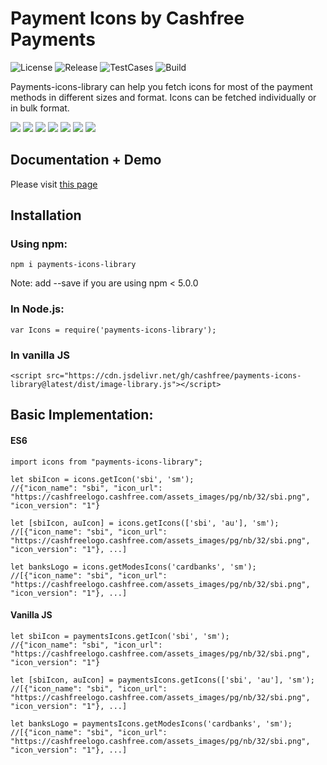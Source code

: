 # Payment Icons by Cashfree Payments
![License](https://img.shields.io/badge/license-MIT-blue) ![Release](https://img.shields.io/badge/release-v1.1.2-blue) ![TestCases](https://img.shields.io/badge/test_cases-passed-brightgreen) ![Build](https://img.shields.io/badge/build-stable-brightgreen) 


Payments-icons-library can help you fetch icons for most of the payment methods in different sizes and format. Icons can be fetched individually or in bulk format.

<div align="left" id="results" class="">

<img src= "https://cashfreelogo.cashfree.com/assets_images/pg/card/svg/amex.svg">
<img src= "https://cashfreelogo.cashfree.com/assets_images/pg/card/svg/visa.svg">
<img src= "https://cashfreelogo.cashfree.com/assets_images/pg/card/svg/diners.svg">
<img src= "https://cashfreelogo.cashfree.com/assets_images/pg/card/svg/maestro.svg">
<img src= "https://cashfreelogo.cashfree.com/assets_images/pg/card/svg/mastercard.svg">
<img src= "https://cashfreelogo.cashfree.com/assets_images/pg/card/svg/mastercard.svg">
<img src= "https://cashfreelogo.cashfree.com/assets_images/pg/card/svg/rupay.svg">
</div>

## Documentation + Demo
Please visit [this page](https://cashfree.github.io/payments-icons-library/)
## Installation

### Using npm:

```
npm i payments-icons-library
```

Note: add --save if you are using npm < 5.0.0

### In Node.js:

```
var Icons = require('payments-icons-library');
```

### In vanilla JS
```
<script src="https://cdn.jsdelivr.net/gh/cashfree/payments-icons-library@latest/dist/image-library.js"></script>
```



 
## Basic Implementation:
#### ES6
```
import icons from "payments-icons-library";

let sbiIcon = icons.getIcon('sbi', 'sm');
//{"icon_name": "sbi", "icon_url": "https://cashfreelogo.cashfree.com/assets_images/pg/nb/32/sbi.png", "icon_version": "1"}

let [sbiIcon, auIcon] = icons.getIcons(['sbi', 'au'], 'sm');
//[{"icon_name": "sbi", "icon_url": "https://cashfreelogo.cashfree.com/assets_images/pg/nb/32/sbi.png", "icon_version": "1"}, ...]

let banksLogo = icons.getModesIcons('cardbanks', 'sm');
//[{"icon_name": "sbi", "icon_url": "https://cashfreelogo.cashfree.com/assets_images/pg/nb/32/sbi.png", "icon_version": "1"}, ...]

```
#### Vanilla JS
```
let sbiIcon = paymentsIcons.getIcon('sbi', 'sm');
//{"icon_name": "sbi", "icon_url": "https://cashfreelogo.cashfree.com/assets_images/pg/nb/32/sbi.png", "icon_version": "1"}

let [sbiIcon, auIcon] = paymentsIcons.getIcons(['sbi', 'au'], 'sm');
//[{"icon_name": "sbi", "icon_url": "https://cashfreelogo.cashfree.com/assets_images/pg/nb/32/sbi.png", "icon_version": "1"}, ...]

let banksLogo = paymentsIcons.getModesIcons('cardbanks', 'sm');
//[{"icon_name": "sbi", "icon_url": "https://cashfreelogo.cashfree.com/assets_images/pg/nb/32/sbi.png", "icon_version": "1"}, ...]

```
